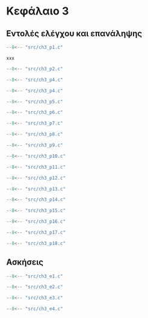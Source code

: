# Κεφάλαιο 3

## Εντολές ελέγχου και επανάληψης


```{.c title="ch3_p1.c" linenums="1"}
--8<-- "src/ch3_p1.c"
```

```{.text}
xxx
```

```{.c title="ch3_p2.c" linenums="1"}
--8<-- "src/ch3_p2.c"
```

```{.c title="ch3_p3.c" linenums="1"}
--8<-- "src/ch3_p4.c"
```

```{.c title="ch3_p4.c" linenums="1"}
--8<-- "src/ch3_p4.c"
```

```{.c title="ch3_p5.c" linenums="1"}
--8<-- "src/ch3_p5.c"
```

```{.c title="ch3_p6.c" linenums="1"}
--8<-- "src/ch3_p6.c"
```

```{.c title="ch3_p7.c" linenums="1"}
--8<-- "src/ch3_p7.c"
```

```{.c title="ch3_p8.c" linenums="1"}
--8<-- "src/ch3_p8.c"
```

```{.c title="ch3_p9.c" linenums="1"}
--8<-- "src/ch3_p9.c"
```

```{.c title="ch3_p10.c" linenums="1"}
--8<-- "src/ch3_p10.c"
```

```{.c title="ch3_p11.c" linenums="1"}
--8<-- "src/ch3_p11.c"
```

```{.c title="ch3_p12.c" linenums="1"}
--8<-- "src/ch3_p12.c"
```

```{.c title="ch3_p13.c" linenums="1"}
--8<-- "src/ch3_p13.c"
```

```{.c title="ch3_p14.c" linenums="1"}
--8<-- "src/ch3_p14.c"
```

```{.c title="ch3_p15.c" linenums="1"}
--8<-- "src/ch3_p15.c"
```

```{.c title="ch3_p16.c" linenums="1"}
--8<-- "src/ch3_p16.c"
```

```{.c title="ch3_p17.c" linenums="1"}
--8<-- "src/ch3_p17.c"
```

```{.c title="ch3_p18.c" linenums="1"}
--8<-- "src/ch3_p18.c"
```

##  Ασκήσεις

```{.c title="ch3_e1.c" linenums="1"}
--8<-- "src/ch3_e1.c"
```

```{.c title="ch3_e2.c" linenums="1"}
--8<-- "src/ch3_e2.c"
```

```{.c title="ch3_e3.c" linenums="1"}
--8<-- "src/ch3_e3.c"
```

```{.c title="ch3_e4.c" linenums="1"}
--8<-- "src/ch3_e4.c"
```
